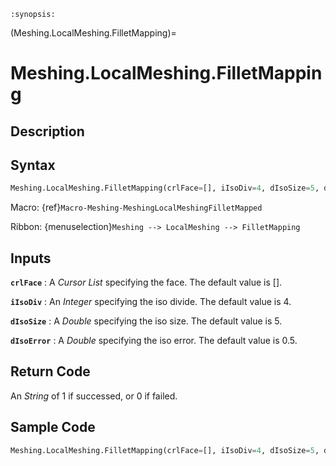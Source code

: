 ```{module} Meshing.LocalMeshing.FilletMapping()
:synopsis:
```

(Meshing.LocalMeshing.FilletMapping)=

# Meshing.LocalMeshing.FilletMapping

## Description

## Syntax

```python
Meshing.LocalMeshing.FilletMapping(crlFace=[], iIsoDiv=4, dIsoSize=5, dIsoError=0.5)
```

Macro: {ref}`Macro-Meshing-MeshingLocalMeshingFilletMapped`

Ribbon: {menuselection}`Meshing --> LocalMeshing --> FilletMapping`

## Inputs

**`crlFace`**
: A _Cursor List_ specifying the face. The default value is [].

**`iIsoDiv`**
: An _Integer_ specifying the iso divide. The default value is 4.

**`dIsoSize`**
: A _Double_ specifying the iso size. The default value is 5.

**`dIsoError`**
: A _Double_ specifying the iso error. The default value is 0.5.

## Return Code

An _String_ of 1 if successed, or 0 if failed.

## Sample Code

```python
Meshing.LocalMeshing.FilletMapping(crlFace=[], iIsoDiv=4, dIsoSize=5, dIsoError=0.5)
```
